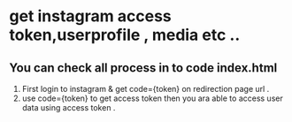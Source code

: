 # get instagram access token,userprofile , media etc ..
## You can check all process in to code index.html

1. First login to instagram & get code={token} on redirection page url .
2. use code={token} to get access token then you ara able to access user data using access token .

